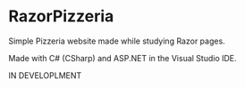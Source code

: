 # RazorPizzeria

Simple Pizzeria website made while studying Razor pages.

Made with C# (CSharp) and ASP.NET in the Visual Studio IDE.

IN DEVELOPLMENT
